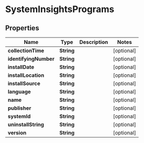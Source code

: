 # SystemInsightsPrograms

## Properties
Name | Type | Description | Notes
------------ | ------------- | ------------- | -------------
**collectionTime** | **String** |  |  [optional]
**identifyingNumber** | **String** |  |  [optional]
**installDate** | **String** |  |  [optional]
**installLocation** | **String** |  |  [optional]
**installSource** | **String** |  |  [optional]
**language** | **String** |  |  [optional]
**name** | **String** |  |  [optional]
**publisher** | **String** |  |  [optional]
**systemId** | **String** |  |  [optional]
**uninstallString** | **String** |  |  [optional]
**version** | **String** |  |  [optional]
